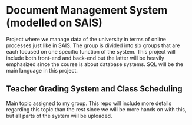 # Document Management System (modelled on SAIS)
Project where we manage data of the university in terms of online processes just like in SAIS. The group is divided into six groups that are each focused on one specific function of the system.
This project will include both front-end and back-end but the latter will be heavily emphasized since the course is about database systems. SQL will be the main language in this project.

## Teacher Grading System and Class Scheduling
Main topic assigned to my group. This repo will include more details regarding this topic than the rest since we will be more hands on with this, but all parts of the system will be uploaded.
